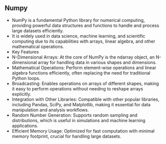 ## Numpy
- NumPy is a fundamental Python library for numerical computing, providing powerful data structures and functions to handle and process large datasets efficiently.
-  It is widely used in data science, machine learning, and scientific computing due to its capabilities with arrays, linear algebra, and other mathematical operations.
-    Key Features
  - N-Dimensional Arrays: At the core of NumPy is the ndarray object, an N-dimensional array for handling data in various shapes and dimensions.
  - Mathematical Operations: Perform element-wise operations and linear algebra functions efficiently, often replacing the need for traditional Python loops.
  - Broadcasting: Enables operations on arrays of different shapes, making it easy to perform operations without needing to reshape arrays explicitly.
  - Integration with Other Libraries: Compatible with other popular libraries, including Pandas, SciPy, and Matplotlib, making it essential for data manipulation and analysis workflows.
  - Random Number Generation: Supports random sampling and distributions, which is useful in simulations and machine learning applications.
  - Efficient Memory Usage: Optimized for fast computation with minimal memory footprint, crucial for handling large datasets.
